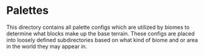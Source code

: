 # Palettes

This directory contains all palette configs which are utilized by biomes to
determine what blocks make up the base terrain. These configs are placed into
loosely defined subdirectories based on what kind of biome and or area in the
world they may appear in.